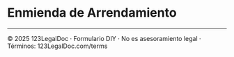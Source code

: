 # Enmienda de Arrendamiento

---

© 2025 123LegalDoc · Formulario DIY · No es asesoramiento legal · Términos: 123LegalDoc.com/terms
